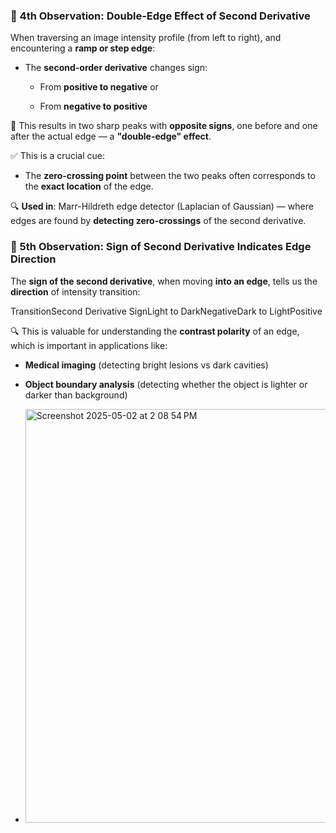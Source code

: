 ### 🔷 4th Observation: **Double-Edge Effect of Second Derivative**

When traversing an image intensity profile (from left to right), and encountering a **ramp or step edge**:

*   The **second-order derivative** changes sign:
    
    *   From **positive to negative** or
        
    *   From **negative to positive**
        

📌 This results in two sharp peaks with **opposite signs**, one before and one after the actual edge — a **"double-edge" effect**.

✅ This is a crucial cue:

*   The **zero-crossing point** between the two peaks often corresponds to the **exact location** of the edge.
    

🔍 **Used in**: Marr-Hildreth edge detector (Laplacian of Gaussian) — where edges are found by **detecting zero-crossings** of the second derivative.

### 🔷 5th Observation: **Sign of Second Derivative Indicates Edge Direction**

The **sign of the second derivative**, when moving **into an edge**, tells us the **direction** of intensity transition:

TransitionSecond Derivative SignLight to DarkNegativeDark to LightPositive

🔍 This is valuable for understanding the **contrast polarity** of an edge, which is important in applications like:

*   **Medical imaging** (detecting bright lesions vs dark cavities)
    
*   **Object boundary analysis** (detecting whether the object is lighter or darker than background)

*   <img width="662" alt="Screenshot 2025-05-02 at 2 08 54 PM" src="https://github.com/user-attachments/assets/19986a9a-33e5-42c5-9c9f-c9cbbddeddb5" />
